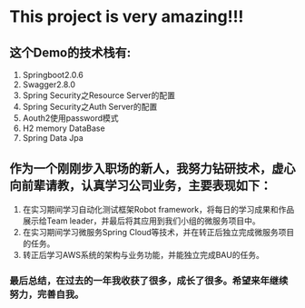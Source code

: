 # This project is very amazing!!!
## 这个Demo的技术栈有:
1. Springboot2.0.6
2. Swagger2.8.0
3. Spring Security之Resource Server的配置
4. Spring Security之Auth Server的配置
5. Aouth2使用password模式
6. H2 memory DataBase
7. Spring Data Jpa


## 作为一个刚刚步入职场的新人，我努力钻研技术，虚心向前辈请教，认真学习公司业务，主要表现如下：
1. 在实习期间学习自动化测试框架Robot framework，将每日的学习成果和作品展示给Team leader，并最后将其应用到我们小组的微服务项目中。
2. 在实习期间学习微服务Spring Cloud等技术，并在转正后独立完成微服务项目的任务。
3. 转正后学习AWS系统的架构与业务功能，并能独立完成BAU的任务。

### 最后总结，在过去的一年我收获了很多，成长了很多。希望来年继续努力，完善自我。
